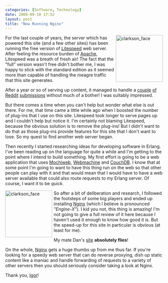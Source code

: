 ```yaml
---
categories: [Software, Technology]
date: 2009-09-10 17:52
layout: post
title: "Now Running Nginx"
---
```

<a href="/uploads/2009/09/slow_snail.jpg" rel="lightbox"><img src="/uploads/2009/09/slow_snail.jpg" alt="clarkson_face" title="clarkson_face" width="150" style="float: right; margin-bottom: 5px; margin-left: 5px;" /></a>For the last couple of years, the server which has powered this site (and a few other sites) has been running the free version of <a href="http://litespeedtech.com/" title="Litespeed">Litespeed</a> web server. After feeling the resource burden of <a href="http://httpd.apache.org/" title="Apache Httpd">Apache</a>, Litespeed was a breath of fresh air! The fact that the "full" version wasn't free didn't bother me, I was happy to stick with the standard edition as it seemed more than capable of handling the meagre traffic that this site generates.

<!--more-->

After a year or so of serving up content, it managed to handle a <a href="http://www.reddit.com/r/programming/comments/6ngfy/an_interesting_little_problem/" title="An Interesting Little Problem">couple</a> <a href="http://www.reddit.com/r/programming/comments/6tsbf/a_better_nub/" title="A better nub">of</a> <a href="http://www.reddit.com/r/haskell/comments/8whp6/pointfree_style_what_is_it_good_for/" title="Point-free style - What is it good for?">Reddit</a> <a href="http://www.reddit.com/r/haskell/comments/8v95i/data_crunching_in_haskell/" title="Data crunching in Haskell">submissions</a> without much of a bother! I was suitably impressed.

But there comes a time when you can't help but wonder what else is out there. For me, that time came a little while ago when I boosted the number of plug-ins that I use on this site. Litespeed took longer to serve pages up and I couldn't help but notice it. I'm certainly not blaming Litespeed, because the obvious solution is to remove the plug-ins! But I didn't want to do that as those plug-ins provide features for this site that I don't want to lose. So my quest to find another web server began.

Then recently I started researching ideas for developing software in Erlang. I've been reading up on the language for quite a while and I'm getting to the point where I intend to build something. My first effort is going to be a web application that uses <a href="http://code.google.com/p/mochiweb/" title="Mochiweb">Mochiweb</a>, <a href="http://bitbucket.org/justin/webmachine/wiki/Home" title="Webmachine">Webmachine</a> and <a href="http://couchdb.apache.org/" title="CouchDB">CouchDB</a>. I know that at some point I'm going to want to have this thing run on the web so that other people can play with it and that would mean that I would have to have a web server available that could also route requests to my Erlang server. Of course, I want it to be <em>quick</em>.

<a href="/uploads/2009/09/clarkson_face.jpg" rel="lightbox"><img src="/uploads/2009/09/clarkson_face.jpg" alt="clarkson_face" title="clarkson_face" width="150" style="float: left; margin-bottom: 5px; margin-right: 5px;" /></a>So after a bit of deliberation and research, I followed the footsteps of some big players and ended up installing <a href="http://nginx.net/" title="Nginx">Nginx</a> (which I believe is pronounced <em>"Engine-X"</em>). I kid you not, this thing is amazing! I'm not going to give a full review of it here because I haven't used it enough to know how good it is. But the speed-up for this site in particular is obvious (at least for me).

My mate Dan's <a href="http://shiftperception.com/blog/" title="Shiftperception">site</a> <strong>absolutely flies</strong>!

On the whole, <a href="http://wiki.nginx.org/Main" title="Nginx wiki">Nginx</a> gets a huge thumbs up from me thus far. If you're looking for a speedy web server that can do reverse proxying, dish up static content like a maniac and handle forwarding of requests to a variety of other servers then you should seriously consider taking a look at Nginx.

Thank you, <a href="http://sysoev.ru/en/" title="Igor Sysoev">Igor</a>!
